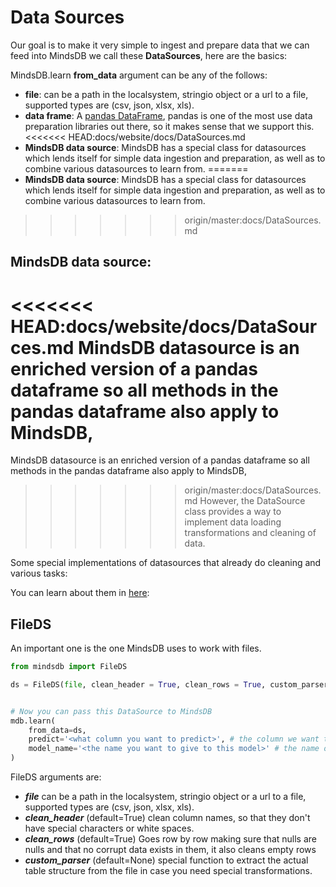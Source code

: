 # Data Sources

Our goal is to make it very simple to ingest and prepare data that we can feed into MindsDB we call these **DataSources**, here are the basics:

MindsDB.learn **from_data** argument can be any of the follows:
 * **file**: can be a path in the localsystem, stringio object or a url to a file, supported types are (csv, json, xlsx, xls).
  * **data frame**: A [pandas DataFrame](), pandas is one of the most use data preparation libraries out there, so it makes sense that we support this.
<<<<<<< HEAD:docs/website/docs/DataSources.md
 * **MindsDB data source**: MindsDB has a special class for datasources which lends itself for simple data ingestion and preparation, as well as to combine various datasources to learn from.
=======
 * **MindsDB data source**: MindsDB has a special class for datasources which lends itself for simple data ingestion and preparation, as well as to combine various datasources to learn from. 
>>>>>>> origin/master:docs/DataSources.md


## MindsDB data source:

<<<<<<< HEAD:docs/website/docs/DataSources.md
MindsDB datasource is an enriched version of a pandas dataframe so all methods in the pandas dataframe also apply to MindsDB,
=======
MindsDB datasource is an enriched version of a pandas dataframe so all methods in the pandas dataframe also apply to MindsDB, 
>>>>>>> origin/master:docs/DataSources.md
However, the DataSource class provides a way to implement data loading transformations and cleaning of data.

Some special implementations of datasources that already do cleaning and various tasks:

You can learn about them in [here](https://github.com/mindsdb/mindsdb/tree/master/mindsdb/libs/data_sources):

## FileDS

An important one is the one MindsDB uses to work with files.

```python
from mindsdb import FileDS

ds = FileDS(file, clean_header = True, clean_rows = True, custom_parser = None)


# Now you can pass this DataSource to MindsDB
mdb.learn(
    from_data=ds,
    predict='<what column you want to predict>', # the column we want to learn to predict given all the data in the file
    model_name='<the name you want to give to this model>' # the name of this model
)

```
FileDS arguments are:

* ***file*** can be a path in the localsystem, stringio object or a url to a file, supported types are (csv, json, xlsx, xls).
* ***clean_header*** (default=True) clean column names, so that they don't have special characters or white spaces.
* ***clean_rows*** (default=True) Goes row by row making sure that nulls are nulls and that no corrupt data exists in them, it also cleans empty rows
* ***custom_parser*** (default=None) special function to extract the actual table structure from the file in case you need special transformations.
